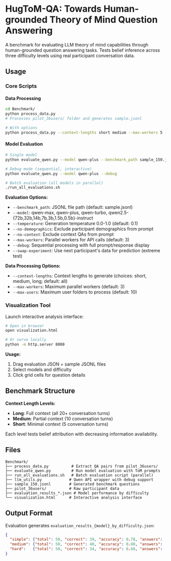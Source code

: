 # HugToM-QA: Towards Human-grounded Theory of Mind Question Answering

A benchmark for evaluating LLM theory of mind capabilities through human-grounded question answering tasks. Tests belief inference across three difficulty levels using real participant conversation data.

## Usage

### Core Scripts

#### Data Processing
```bash
cd Benchmark/
python process_data.py
# Processes pilot_36users/ folder and generates sample.jsonl

# With options
python process_data.py --context-lengths short medium --max-workers 5 --max-users 20
```

#### Model Evaluation  
```bash
# Single model
python evaluate_qwen.py --model qwen-plus --benchmark_path sample_150.jsonl

# Debug mode (sequential, interactive)
python evaluate_qwen.py --model qwen-plus --debug

# Batch evaluation (all models in parallel)
./run_all_evaluations.sh
```

**Evaluation Options:**
- `--benchmark_path`: JSONL file path (default: sample.jsonl)
- `--model`: qwen-max, qwen-plus, qwen-turbo, qwen2.5-{72b,32b,14b,7b,3b,1.5b,0.5b}-instruct
- `--temperature`: Generation temperature 0.0-1.0 (default: 0.1)
- `--no-demographics`: Exclude participant demographics from prompt
- `--no-context`: Exclude context QAs from prompt  
- `--max-workers`: Parallel workers for API calls (default: 3)
- `--debug`: Sequential processing with full prompt/response display
- `--swap-experiment`: Use next participant's data for prediction (extreme test)

**Data Processing Options:**
- `--context-lengths`: Context lengths to generate (choices: short, medium, long; default: all)
- `--max-workers`: Maximum parallel workers (default: 3)
- `--max-users`: Maximum user folders to process (default: 10)

### Visualization Tool

Launch interactive analysis interface:
```bash
# Open in browser
open visualization.html

# Or serve locally
python -m http.server 8000
```

**Usage:**
1. Drag evaluation JSON + sample JSONL files
2. Select models and difficulty 
3. Click grid cells for question details

## Benchmark Structure

**Context Length Levels:**
- **Long**: Full context (all 20+ conversation turns)
- **Medium**: Partial context (10 conversation turns)  
- **Short**: Minimal context (5 conversation turns)

Each level tests belief attribution with decreasing information availability.

## Files

```
Benchmark/
├── process_data.py          # Extract QA pairs from pilot_36users/
├── evaluate_qwen.py         # Run model evaluation with ToM prompts
├── run_all_evaluations.sh   # Batch evaluation script (parallel)
├── llm_utils.py            # Qwen API wrapper with debug support
├── sample_150.jsonl        # Generated benchmark questions
├── pilot_36users/          # Raw participant data
├── evaluation_results_*.json # Model performance by difficulty
└── visualization.html      # Interactive analysis interface
```

## Output Format

Evaluation generates `evaluation_results_{model}_by_difficulty.json`:
```json
{
  "simple": {"total": 50, "correct": 39, "accuracy": 0.78, "answers": [...]},
  "medium": {"total": 50, "correct": 40, "accuracy": 0.80, "answers": [...]},
  "hard":   {"total": 50, "correct": 34, "accuracy": 0.68, "answers": [...]}
}
```